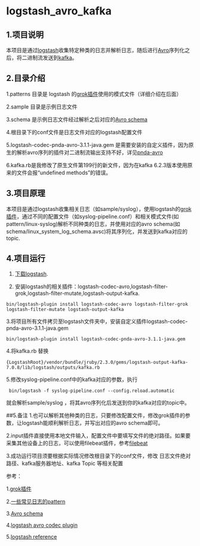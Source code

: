 # logstash\_avro\_kafka

## 1.项目说明
本项目是通过[logstash](https://www.elastic.co/cn/products/logstash)收集特定种类的日志并解析日志，随后进行[Avro](http://avro.apache.org/)序列化之后，将二进制流发送到[kafka](http://kafka.apache.org/)。

## 2.目录介绍
1.patterns 目录是 logstash 的[grok插件](https://www.elastic.co/guide/en/logstash/6.2/plugins-filters-grok.html#_getting_help_116)使用的模式文件（详细介绍在后面）

2.sample 目录是示例日志文件

3.schema 是示例日志文件经过解析之后对应的[Avro schema](https://avro.apache.org/docs/1.8.1/spec.html#schemas)

4.根目录下的conf文件是日志文件对应的logstash配置文件

5.logstash-codec-pnda-avro-3.1.1-java.gem 是需要安装的自定义插件，因为原生的解析avro序列的插件对二进制流输出支持不好，详见[pnda-avro](https://github.com/pndaproject/logstash-codec-pnda-avro)

6.kafka.rb是我修改了原生文件第199行的新文件，因为在kafka 6.2.3版本使用原来的文件会报“undefined methods”的错误。
## 3.项目原理
本项目是通过logstash收集相关日志（如sample/syslog），使用logstash的[grok插件](https://www.elastic.co/guide/en/logstash/6.2/plugins-filters-grok.html#_getting_help_116)，通过不同的配置文件（如syslog-pipeline.conf）和相关模式文件(如pattern/linux-syslog)解析不同种类的日志，并使用对应的avro schema(如schema/linux\_system\_log\_schema.avsc)将其序列化，并发送到kafka对应的topic.

## 4.项目运行
1. [下载logstash](https://www.elastic.co/cn/downloads/logstash).

2. 安装logstash的相关插件：logstash-codec-avro,logstash-filter-grok,logstash-filter-mutate,logstash-output-kafka.

```
bin/logstash-plugin install logstash-codec-avro logstash-filter-grok logstash-filter-mutate logstash-output-kafka

```
3.将项目所有文件拷贝至logstash文件夹中，安装自定义插件logstash-codec-pnda-avro-3.1.1-java.gem 
```
bin/logstash-plugin install logstash-codec-pnda-avro-3.1.1-java.gem
```

4.将kafka.rb 替换
``` 
{LogstashRoot}/vendor/bundle/jruby/2.3.0/gems/logstash-output-kafka-7.0.8/lib/logstash/outputs/kafka.rb
```

5.修改syslog-pipeline.conf中的kafka对应的参数，执行
```
 bin/logstash -f syslog-pipeline.conf --config.reload.automatic
 ```
 就会解析sample/syslog ，将其avro序列化后发送到你的kafka对应的topic中。
 
##5.备注 
1.也可以解析其他种类的日志，只要修改配置文件，修改grok插件的参数，让logstash能顺利解析日志，并写出对应的avro schema即可。

2.input插件直接使用本地文件输入，配置文件中要填写文件的绝对路径。如果要采集其他设备上的日志，可以使用filebeat插件，参考[filebeat](https://www.elastic.co/guide/en/logstash/6.2/plugins-inputs-beats.html)

3.成功运行项目须要根据实际情况修改根目录下的conf文件，修改 日志文件绝对路径、kafka服务器地址、kafka Topic 等相关配置
 
 参考：
 
 1.[grok插件](https://www.elastic.co/guide/en/logstash/6.2/plugins-filters-grok.html#_getting_help_116)
 
 2.[一些常见日志的pattern](https://github.com/logstash-plugins/logstash-patterns-core/tree/master/patterns)
 
 3.[Avro schema](https://avro.apache.org/docs/1.8.1/spec.html#schemas)

4.[logstash avro codec plugin](https://www.elastic.co/guide/en/logstash/6.2/plugins-codecs-avro.html)

5.[logstash reference](https://www.elastic.co/guide/en/logstash/6.2/index.html)